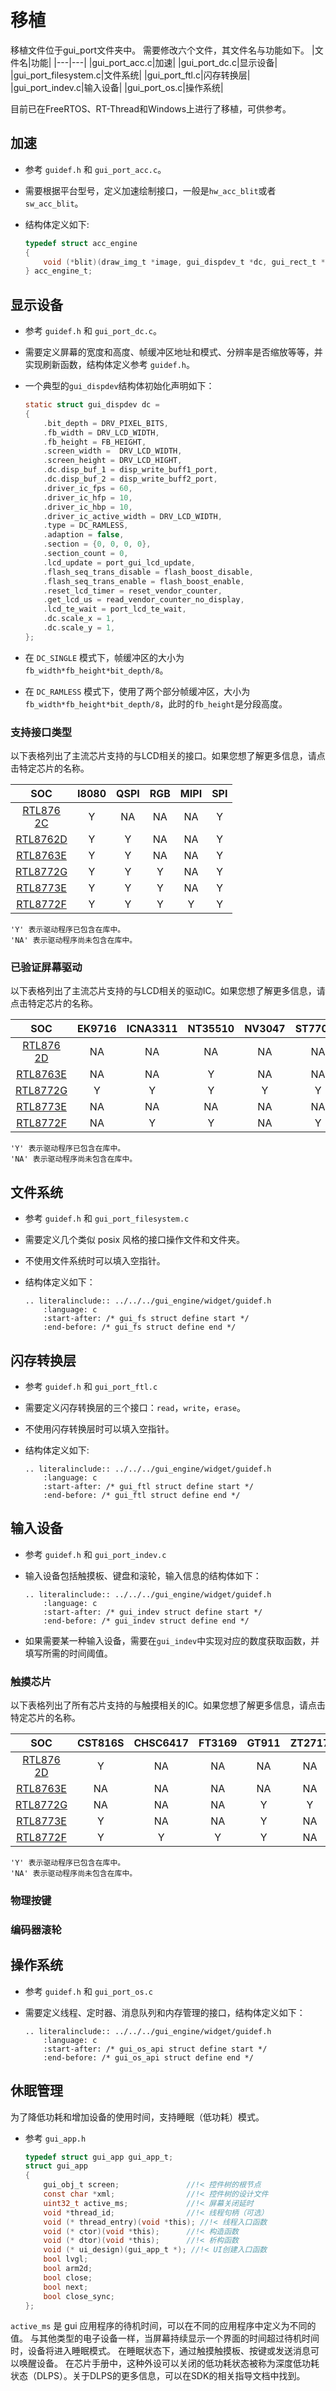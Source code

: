 # 移植

移植文件位于gui_port文件夹中。
需要修改六个文件，其文件名与功能如下。
|文件名|功能|
|---|---|
|gui_port_acc.c|加速|
|gui_port_dc.c|显示设备|
|gui_port_filesystem.c|文件系统|
|gui_port_ftl.c|闪存转换层|
|gui_port_indev.c|输入设备|
|gui_port_os.c|操作系统|

目前已在FreeRTOS、RT-Thread和Windows上进行了移植，可供参考。

## 加速

- 参考 `guidef.h` 和 `gui_port_acc.c`。
- 需要根据平台型号，定义加速绘制接口，一般是`hw_acc_blit`或者`sw_acc_blit`。
- 结构体定义如下:

    ```C
    typedef struct acc_engine
    {
        void (*blit)(draw_img_t *image, gui_dispdev_t *dc, gui_rect_t *rect);
    } acc_engine_t;
    ```

## 显示设备

- 参考 `guidef.h` 和 `gui_port_dc.c`。
- 需要定义屏幕的宽度和高度、帧缓冲区地址和模式、分辨率是否缩放等等，并实现刷新函数，结构体定义参考 `guidef.h`。
- 一个典型的`gui_dispdev`结构体初始化声明如下：

    ```C
    static struct gui_dispdev dc =
    {
        .bit_depth = DRV_PIXEL_BITS,
        .fb_width = DRV_LCD_WIDTH,
        .fb_height = FB_HEIGHT,
        .screen_width =  DRV_LCD_WIDTH,
        .screen_height = DRV_LCD_HIGHT,
        .dc.disp_buf_1 = disp_write_buff1_port,
        .dc.disp_buf_2 = disp_write_buff2_port,
        .driver_ic_fps = 60,
        .driver_ic_hfp = 10,
        .driver_ic_hbp = 10,
        .driver_ic_active_width = DRV_LCD_WIDTH,
        .type = DC_RAMLESS,
        .adaption = false,
        .section = {0, 0, 0, 0},
        .section_count = 0,
        .lcd_update = port_gui_lcd_update,
        .flash_seq_trans_disable = flash_boost_disable,
        .flash_seq_trans_enable = flash_boost_enable,
        .reset_lcd_timer = reset_vendor_counter,
        .get_lcd_us = read_vendor_counter_no_display,
        .lcd_te_wait = port_lcd_te_wait,
        .dc.scale_x = 1,
        .dc.scale_y = 1,
    };
    ```

- 在 `DC_SINGLE` 模式下，帧缓冲区的大小为 `fb_width*fb_height*bit_depth/8`。
- 在 `DC_RAMLESS` 模式下，使用了两个部分帧缓冲区，大小为`fb_width*fb_height*bit_depth/8`，此时的`fb_height`是分段高度。

### 支持接口类型

以下表格列出了主流芯片支持的与LCD相关的接口。如果您想了解更多信息，请点击特定芯片的名称。

| SOC                                                              | I8080 | QSPI | RGB | MIPI | SPI |
|:----------------------------------------------------------------:|:-----:|:----:|:---:|:----:|:---:|
| <span style="display:inline-block;width:70px">[RTL8762C]</span>  |   Y   |  NA  |  NA |  NA  |  Y  |
| [RTL8762D]                                                       |   Y   |  Y   |  NA |  NA  |  Y  |
| [RTL8763E]                                                       |   Y   |  Y   |  NA |  NA  |  Y  |
| [RTL8772G]                                                       |   Y   |  Y   |  Y  |  NA  |  Y  |
| [RTL8773E]                                                       |   Y   |  Y   |  Y  |  NA  |  Y  |
| [RTL8772F]                                                       |   Y   |  Y   |  Y  |  Y   |  Y  |

```{note}
'Y' 表示驱动程序已包含在库中。
'NA' 表示驱动程序尚未包含在库中。
```

### 已验证屏幕驱动

以下表格列出了主流芯片支持的与LCD相关的驱动IC。如果您想了解更多信息，请点击特定芯片的名称。

| SOC                                                             | EK9716 | ICNA3311 | NT35510 | NV3047 | ST7701S | ST77903 | ST7796 | OTM8009A | SH8601A | SH8601Z | RM69330 | ST7789 | NV3041A |
|:---------------------------------------------------------------:|:------:|:--------:|:-------:|:------:|:-------:|:-------:|:------:|:--------:|:-------:|:-------:|:-------:|:------:|:-------:|
| <span style="display:inline-block;width:70px">[RTL8762D]</span> |   NA   |    NA    |    NA   |   NA   |    NA   |    NA   |   Y    |    NA    |    NA   |    NA   |    Y    |   Y    |    Y    |
| [RTL8763E]                                                      |   NA   |    NA    |    Y    |   NA   |    NA   |    NA   |   NA   |    NA    |    NA   |    Y    |    NA   |   NA   |    NA   |
| [RTL8772G]                                                      |   Y    |    Y     |    Y    |   Y    |    Y    |    Y    |   Y    |    NA    |    NA   |    NA   |    NA   |   NA   |    NA   |
| [RTL8773E]                                                      |   NA   |    NA    |    NA   |   NA   |    NA   |    NA   |   NA   |    NA    |    Y    |    NA   |    NA   |   NA   |    NA   |
| [RTL8772F]                                                      |   NA   |    Y     |    Y    |   NA   |    Y    |    NA   |   NA   |    Y     |    Y    |    Y    |    NA   |   NA   |    NA   |

```{note}
'Y' 表示驱动程序已包含在库中。
'NA' 表示驱动程序尚未包含在库中。
```

## 文件系统

- 参考 `guidef.h` 和 `gui_port_filesystem.c`
- 需要定义几个类似 posix 风格的接口操作文件和文件夹。
- 不使用文件系统时可以填入空指针。
- 结构体定义如下：

    ```eval_rst
    .. literalinclude:: ../../../gui_engine/widget/guidef.h
        :language: c
        :start-after: /* gui_fs struct define start */
        :end-before: /* gui_fs struct define end */
    ```

## 闪存转换层

- 参考 `guidef.h` 和 `gui_port_ftl.c`
- 需要定义闪存转换层的三个接口：`read`，`write`，`erase`。
- 不使用闪存转换层时可以填入空指针。
- 结构体定义如下:

    ```eval_rst
    .. literalinclude:: ../../../gui_engine/widget/guidef.h
        :language: c
        :start-after: /* gui_ftl struct define start */
        :end-before: /* gui_ftl struct define end */
    ```

## 输入设备

- 参考 `guidef.h` 和 `gui_port_indev.c`
- 输入设备包括触摸板、键盘和滚轮，输入信息的结构体如下：

    ```eval_rst
    .. literalinclude:: ../../../gui_engine/widget/guidef.h
        :language: c
        :start-after: /* gui_indev struct define start */
        :end-before: /* gui_indev struct define end */
    ```

- 如果需要某一种输入设备，需要在`gui_indev`中实现对应的数度获取函数，并填写所需的时间阈值。

### 触摸芯片

以下表格列出了所有芯片支持的与触摸相关的IC。如果您想了解更多信息，请点击特定芯片的名称。

| SOC                                                              | CST816S | CHSC6417 | FT3169 | GT911 | ZT2717 | CST816T | GT9147 |
|:----------------------------------------------------------------:|:-------:|:--------:|:------:|:-----:|:------:|:-------:|:------:|
| <span style="display:inline-block;width:70px">[RTL8762D]</span>  |    Y    |    NA    |   NA   |   NA  |   NA   |    NA   |    NA  |
| [RTL8763E]                                                       |    NA   |    NA    |   NA   |   NA  |   NA   |     Y   |     Y  |
| [RTL8772G]                                                       |    NA   |    NA    |   NA   |    Y  |    Y   |    NA   |    NA  |
| [RTL8773E]                                                       |    Y    |    NA    |   NA   |    Y  |   NA   |    NA   |    NA  |
| [RTL8772F]                                                       |    Y    |     Y    |    Y   |    Y  |   NA   |    NA   |    NA  |

```{note}
'Y' 表示驱动程序已包含在库中。
'NA' 表示驱动程序尚未包含在库中。
```

### 物理按键

### 编码器滚轮

## 操作系统

- 参考 `guidef.h` 和 `gui_port_os.c`
- 需要定义线程、定时器、消息队列和内存管理的接口，结构体定义如下：

    ```eval_rst
    .. literalinclude:: ../../../gui_engine/widget/guidef.h
        :language: c
        :start-after: /* gui_os_api struct define start */
        :end-before: /* gui_os_api struct define end */
    ```

## 休眠管理

为了降低功耗和增加设备的使用时间，支持睡眠（低功耗）模式。

- 参考 `gui_app.h`

    ```C
    typedef struct gui_app gui_app_t;
    struct gui_app
    {
        gui_obj_t screen;               //!< 控件树的根节点
        const char *xml;                //!< 控件树的设计文件
        uint32_t active_ms;             //!< 屏幕关闭延时
        void *thread_id;                //!< 线程句柄（可选）
        void (* thread_entry)(void *this); //!< 线程入口函数
        void (* ctor)(void *this);      //!< 构造函数
        void (* dtor)(void *this);      //!< 析构函数
        void (* ui_design)(gui_app_t *); //!< UI创建入口函数
        bool lvgl;
        bool arm2d;
        bool close;
        bool next;
        bool close_sync;
    };
    ```

`active_ms` 是 gui 应用程序的待机时间，可以在不同的应用程序中定义为不同的值。
与其他类型的电子设备一样，当屏幕持续显示一个界面的时间超过待机时间时，设备将进入睡眠模式。
在睡眠状态下，通过触摸触摸板、按键或发送消息可以唤醒设备。
在芯片手册中，这种外设可以关闭的低功耗状态被称为深度低功耗状态（DLPS）。关于DLPS的更多信息，可以在SDK的相关指导文档中找到。

[RTL8762C]: https://www.realmcu.com/en/Home/Product/93cc0582-3a3f-4ea8-82ea-76c6504e478a
[RTL8762D]: https://www.realmcu.com/en/Home/Product/52feef61-22d0-483e-926f-06eb10e804ca
[RTL8763E]: https://www.realmcu.com/en/Home/Product/eed7a243-66bf-4b5c-b811-a60d2d4e95cf
[RTL8772G]: https://www.realmcu.com/en/Home/Product/c175760b-088e-43d9-86da-1fc9b3f07ec3
[RTL8773E]: https://www.realmcu.com/en/Home/Product/eed7a243-66bf-4b5c-b811-a60d2d4e95cf
[RTL8772F]: https://www.realmcu.com/en/Home/Product/c175760b-088e-43d9-86da-1fc9b3f07ec3
